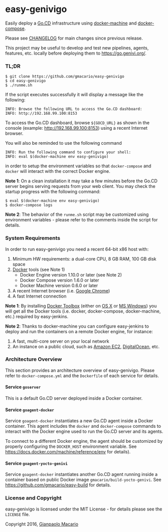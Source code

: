 # easy-genivigo

Easily deploy a [Go.CD](https://www.go.cd/) infrastructure using [docker-machine](https://www.docker.com/docker-machine) and [docker-compose](https://www.docker.com/docker-compose).

Please see [CHANGELOG](CHANGELOG.md) for main changes since previous release.

This project may be useful to develop and test new pipelines, agents, features, etc. locally before deploying them to <https://go.genivi.org/>.

### TL;DR

```
$ git clone https://github.com/gmacario/easy-genivigo
$ cd easy-genivigo
$ ./runme.sh
```

If the script executes successfully it will display a message like the following:

```
INFO: Browse the following URL to access the Go.CD dashboard:
INFO: http://192.168.99.100:8153
```

To access the Go.CD dashboard, browse `${GOCD_URL}` as shown in the console (example: http://192.168.99.100:8153) using a recent Internet browser.

You will also be reminded to use the following command

```
INFO: Run the following command to configure your shell:
INFO: eval $(docker-machine env easy-genivigo)
```

in order to setup the environment variables so that `docker-compose` and `docker` will interact with the correct Docker engine.

**Note 1**: On a clean installation it may take a few minutes before the Go.CD server begins serving requests from your web client. You may check the startup progress with the following command:

```
$ eval $(docker-machine env easy-genivigo)
$ docker-compose logs
```

**Note 2**: The behavior of the `runme.sh` script may be customized using environment variables - please refer to the comments inside the script for details.

### System Requirements

In order to run easy-genivigo you need a recent 64-bit x86 host with:

1. Minimum HW requirements: a dual-core CPU, 8 GB RAM, 100 GB disk space
2. [Docker](https://www.docker.com/) tools (see Note 1)
   * Docker Engine version 1.10.0 or later (see Note 2)
   * Docker Compose version 1.6.0 or later
   * Docker Machine version 0.6.0 or later
5. A recent Internet browser (i.e. [Google Chrome](https://www.google.com/chrome/))
6. A fast Internet connection

**Note 1**: By installing [Docker Toolbox](https://www.docker.com/products/docker-toolbox) (either on [OS X](http://www.apple.com/osx/) or [MS Windows](http://www.microsoft.com/en-us/windows)) you will get all the Docker tools (i.e. docker, docker-compose, docker-machine, etc.) required by easy-jenkins.

**Note 2**: Thanks to docker-machine you can configure easy-jenkins to deploy and run the containers on a remote Docker engine, for instance:

1. A fast, multi-core server on your local network
2. An instance on a public cloud, such as [Amazon EC2](https://aws.amazon.com/it/ec2/), [DigitalOcean](https://www.digitalocean.com/), etc.

### Architecture Overview

This section provides an architecture overview of easy-genivigo.
Please refer to `docker-compose.yml` and the `Dockerfile` of each service for details.

#### Service `goserver`

This is a default Go.CD server deployed inside a Docker container.

#### Service `goagent-docker`

Service `goagent-docker` instantiates a new Go.CD agent inside a Docker container.
This agent includes the `docker` and `docker-compose` commands to interact with the Docker engine used to run the Go.CD server and its agents.

To connect to a different Docker engine, the agent should be customized by properly configuring the `DOCKER_HOST` environment variable. See https://docs.docker.com/machine/reference/env for details).

#### Service `goagent-yocto-genivi`

Service `goagent-docker` instantiates another Go.CD agent running inside a container based on public Docker image `gmacario/build-yocto-genivi`. See https://github.com/gmacario/easy-build for details.

### License and Copyright

easy-genivigo is licensed under the MIT License - for details please see the `LICENSE` file.

Copyright 2016, [Gianpaolo Macario](http://gmacario.github.io/)
